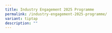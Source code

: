 ```yaml
---
title: Industry Engagement 2025 Programme
permalink: /industry-engagement-2025-programme/
variant: tiptap
description: ""
---
```

